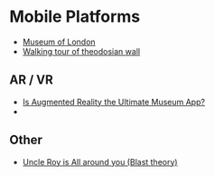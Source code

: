 # Mobile Platforms

- [Museum of London](http://www.museumoflondon.org.uk/Resources/app/you-are-here-app/noflash/no-flash.html#)
- [Walking tour of theodosian wall](http://www.gpsmycity.com/tours/theodosian-wall-of-contantinople-3072.html)

## AR / VR
- [Is Augmented Reality the Ultimate Museum App? ](https://mobileappsformuseums.wordpress.com/2011/08/05/is-augmented-reality-the-ultimate-museum-app-some-strategic-considerations/)
-

## Other
- [Uncle Roy is All around you (Blast theory)](http://www.blasttheory.co.uk/projects/uncle-roy-all-around-you/)
